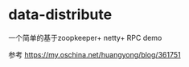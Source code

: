 # data-distribute

一个简单的基于zoopkeeper+ netty+ RPC demo


参考 https://my.oschina.net/huangyong/blog/361751

